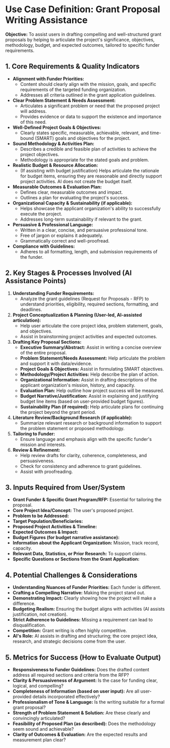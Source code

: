 # Use Case Definition: Grant Proposal Writing Assistance

**Objective:** To assist users in drafting compelling and well-structured grant proposals by helping to articulate the project's significance, objectives, methodology, budget, and expected outcomes, tailored to specific funder requirements.

## 1. Core Requirements & Quality Indicators

*   **Alignment with Funder Priorities:**
    *   Content should clearly align with the mission, goals, and specific requirements of the targeted funding organization.
    *   Addresses all criteria outlined in the grant application guidelines.
*   **Clear Problem Statement & Needs Assessment:**
    *   Articulates a significant problem or need that the proposed project will address.
    *   Provides evidence or data to support the existence and importance of this need.
*   **Well-Defined Project Goals & Objectives:**
    *   Clearly states specific, measurable, achievable, relevant, and time-bound (SMART) goals and objectives for the project.
*   **Sound Methodology & Activities Plan:**
    *   Describes a credible and feasible plan of activities to achieve the project objectives.
    *   Methodology is appropriate for the stated goals and problem.
*   **Realistic Budget & Resource Allocation:**
    *   (If assisting with budget justification) Helps articulate the rationale for budget items, ensuring they are reasonable and directly support project activities. AI does not create the budget itself.
*   **Measurable Outcomes & Evaluation Plan:**
    *   Defines clear, measurable outcomes and impact.
    *   Outlines a plan for evaluating the project's success.
*   **Organizational Capacity & Sustainability (if applicable):**
    *   Helps showcase the applicant organization's ability to successfully execute the project.
    *   Addresses long-term sustainability if relevant to the grant.
*   **Persuasive & Professional Language:**
    *   Written in a clear, concise, and persuasive professional tone.
    *   Free of jargon or explains it adequately.
    *   Grammatically correct and well-proofread.
*   **Compliance with Guidelines:**
    *   Adheres to all formatting, length, and submission requirements of the funder.

## 2. Key Stages & Processes Involved (AI Assistance Points)

1.  **Understanding Funder Requirements:**
    *   Analyze the grant guidelines (Request for Proposals - RFP) to understand priorities, eligibility, required sections, formatting, and deadlines.
2.  **Project Conceptualization & Planning (User-led, AI-assisted articulation):**
    *   Help user articulate the core project idea, problem statement, goals, and objectives.
    *   Assist in brainstorming project activities and expected outcomes.
3.  **Drafting Key Proposal Sections:**
    *   **Executive Summary/Abstract:** Assist in writing a concise overview of the entire proposal.
    *   **Problem Statement/Needs Assessment:** Help articulate the problem and support it with data/evidence.
    *   **Project Goals & Objectives:** Assist in formulating SMART objectives.
    *   **Methodology/Project Activities:** Help describe the plan of action.
    *   **Organizational Information:** Assist in drafting descriptions of the applicant organization's mission, history, and capacity.
    *   **Evaluation Plan:** Help outline how project success will be measured.
    *   **Budget Narrative/Justification:** Assist in explaining and justifying budget line items (based on user-provided budget figures).
    *   **Sustainability Plan (if required):** Help articulate plans for continuing the project beyond the grant period.
4.  **Literature Review/Background Research (if applicable):**
    *   Summarize relevant research or background information to support the problem statement or proposed methodology.
5.  **Tailoring to Funder:**
    *   Ensure language and emphasis align with the specific funder's mission and interests.
6.  **Review & Refinement:**
    *   Help review drafts for clarity, coherence, completeness, and persuasiveness.
    *   Check for consistency and adherence to grant guidelines.
    *   Assist with proofreading.

## 3. Inputs Required from User/System

*   **Grant Funder & Specific Grant Program/RFP:** Essential for tailoring the proposal.
*   **Core Project Idea/Concept:** The user's proposed project.
*   **Problem to be Addressed:**
*   **Target Population/Beneficiaries:**
*   **Proposed Project Activities & Timeline:**
*   **Expected Outcomes & Impact:**
*   **Budget Figures (for budget narrative assistance):**
*   **Information about the Applicant Organization:** Mission, track record, capacity.
*   **Relevant Data, Statistics, or Prior Research:** To support claims.
*   **Specific Questions or Sections from the Grant Application:**

## 4. Potential Challenges & Considerations

*   **Understanding Nuances of Funder Priorities:** Each funder is different.
*   **Crafting a Compelling Narrative:** Making the project stand out.
*   **Demonstrating Impact:** Clearly showing how the project will make a difference.
*   **Budgeting Realism:** Ensuring the budget aligns with activities (AI assists justification, not creation).
*   **Strict Adherence to Guidelines:** Missing a requirement can lead to disqualification.
*   **Competition:** Grant writing is often highly competitive.
*   **AI's Role:** AI assists in drafting and structuring; the core project idea, research, and strategic decisions come from the user.

## 5. Metrics for Success (How to Evaluate Output)

*   **Responsiveness to Funder Guidelines:** Does the drafted content address all required sections and criteria from the RFP?
*   **Clarity & Persuasiveness of Argument:** Is the case for funding clear, logical, and compelling?
*   **Completeness of Information (based on user input):** Are all user-provided details incorporated effectively?
*   **Professionalism of Tone & Language:** Is the writing suitable for a formal grant proposal?
*   **Strength of Problem Statement & Solution:** Are these clearly and convincingly articulated?
*   **Feasibility of Proposed Plan (as described):** Does the methodology seem sound and achievable?
*   **Clarity of Outcomes & Evaluation:** Are the expected results and measurement plan clear?
